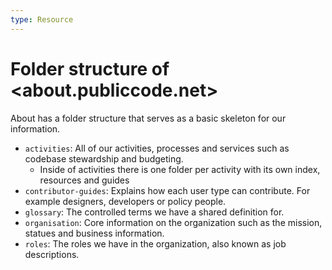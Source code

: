 ```yaml
---
type: Resource
---
```


# Folder structure of <about.publiccode.net>

About has a folder structure that serves as a basic skeleton for our information.

* `activities`: All of our activities, processes and services such as codebase stewardship and budgeting.
  * Inside of activities there is one folder per activity with its own index, resources and guides
* `contributor-guides`: Explains how each user type can contribute. For example designers, developers or policy people.
* `glossary`: The controlled terms we have a shared definition for.
* `organisation`: Core information on the organization such as the mission, statues and business information.
* `roles`: The roles we have in the organization, also known as job descriptions.
